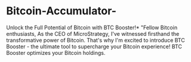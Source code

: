 # Bitcoin-Accumulator-
Unlock the Full Potential of Bitcoin with BTC Booster!*  "Fellow Bitcoin enthusiasts,  As the CEO of MicroStrategy, I've witnessed firsthand the transformative power of Bitcoin. That's why I'm excited to introduce BTC Booster - the ultimate tool to supercharge your Bitcoin experience!  BTC Booster optimizes your Bitcoin holdings. 
